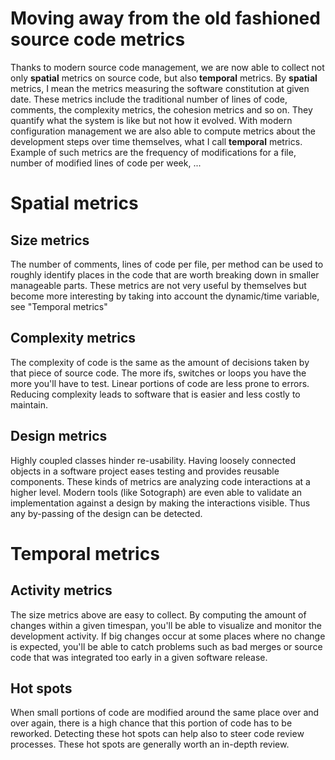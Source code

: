 # Moving away from the old fashioned source code metrics

Thanks to modern source code management, we are now able to collect not only **spatial** metrics on source code, but also **temporal** metrics. By **spatial** metrics, I mean the metrics measuring the software constitution at given date. These metrics include the traditional number of lines of code, comments, the complexity metrics, the cohesion metrics and so on. They quantify what the system is like but not how it evolved. With modern configuration management we are also able to compute metrics about the development steps over time themselves, what I call **temporal** metrics. Example of such metrics are the frequency of modifications for a file, number of modified lines of code per week, ...

# Spatial metrics

## Size metrics

The number of comments, lines of code per file, per method can be used to roughly identify places in the code that are worth breaking down in smaller manageable parts. These metrics are not very useful by themselves but become more interesting by taking into account the dynamic/time variable, see "Temporal metrics"

## Complexity metrics

The complexity of code is the same as the amount of decisions taken by that piece of source code. The more ifs, switches or loops you have the more you'll have to test. Linear portions of code are less prone to errors. Reducing complexity leads to software that is easier and less costly to maintain.

## Design metrics

Highly coupled classes hinder re-usability. Having loosely connected objects in a software project eases testing and provides reusable components. These kinds of metrics are analyzing code interactions at a higher level. Modern tools (like Sotograph) are even able to validate an implementation against a design by making the interactions visible. Thus any by-passing of the design can be detected.

# Temporal metrics

## Activity metrics

The size metrics above are easy to collect. By computing the amount of changes within a given timespan, you'll be able to visualize and monitor the development activity. If big changes occur at some places where no change is expected, you'll be able to catch problems such as bad merges or source code that was integrated too early in a given software release.

## Hot spots

When small portions of code are modified around the same place over and over again, there is a high chance that this portion of code has to be reworked. Detecting these hot spots can help also to steer code review processes. These hot spots are generally worth an in-depth review.
